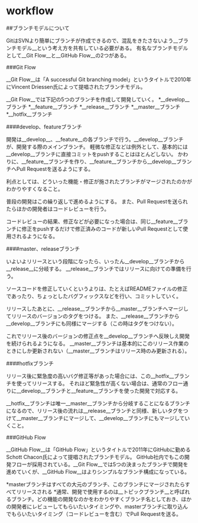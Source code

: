 workflow
========

##ブランチモデルについて

GitはSVNより簡単にブランチが作成できるので、混乱をきたさないよう__ブランチモデル__という考え方を共有している必要がある。
有名なブランチモデルとして__Git Flow__と__GitHub Flow__の2つがある。

###Git Flow

__Git Flow__は「A successful Git branching model」というタイトルで2010年にVincent Driessen氏によって提唱されたブランチモデル。

__Git Flow__では下記の5つのブランチを作成して開発していく。
*__develop__ブランチ
*__feature__ブランチ
*__release__ブランチ
*__master__ブランチ
*__hotfix__ブランチ

####develop、featureブランチ

開発は__develop__、__feature__の各ブランチで行う。__develop__ブランチが、開発する際のメインブランチ。
軽微な修正などは例外として、基本的には__develop__ブランチに直接コミットをpushすることはほとんどしない。
かわりに、__feature__ブランチを作り、__feature__ブランチから__develop__ブランチへPull Requestを送るようにする。

利点としては、どういった機能・修正が施されたブランチがマージされたのかがわかりやすくなること。

普段の開発はこの繰り返しで進めるようにする。
また、Pull Requestを送られたらほかの開発者はコードレビューを行う。

コードレビューの結果、修正などが必要になった場合は、同じ__feature__ブランチに修正をpushするだけで修正済みのコードが新しいPull Requestとして使用されるようになる。

####master、releaseブランチ

いよいよリリースという段階になったら、いったん__develop__ブランチから__release__に分岐する。
__release__ブランチではリリースに向けての準備を行う。

ソースコードを修正していくというよりは、たとえばREADMEファイルの修正であったり、ちょっとしたバグフィックスなどを行い、コミットしていく。

リリースしたあとに、__release__ブランチから__master__ブランチへマージしてリリースのバージョンのタグをつける。
また、__release__ブランチから__develop__ブランチにも同様にマージする（この時はタグをつけない）。

これでリリース後のバージョンの修正点を__develop__ブランチへ反映しえ開発を続けられるようになる。
__master__ブランチは基本的にこのリリース作業のときにしか更新されない（__master__ブランチはリリース時のみ更新される）。

####hotfixブランチ

リリース後に緊急度の高いバグ修正等があった場合には、この__hotfix__ブランチを使ってリリースする。
それほど緊急性が高くない場合は、通常のフロー通りに__develop__ブランチと__feature__ブランチを使った開発で対応する。

__hotfix__ブランチは唯一__master__ブランチから分岐することになるブランチになるので、リリース後の流れは__release__ブランチと同様、新しいタグをつけて__master__ブランチにマージして、__develop__ブランチにもマージしていくこと。

###GitHub Flow

__GitHub Flow__は「GitHub Flow」というタイトルで2011年にGitHubに勤めるSchott Chacon氏によって提唱されたブランチモデル。
GitHub社内でもこの開発フローが採用されている。__Git Flow__では5つの決まったブランチで開発を進めていくが、__GitHub Flow__はよりシンプルなブランチ構成になっている。

*masterブランチはすべての大元のブランチ、このブランチにマージされたらすべてリリースされる
*通常、開発で使用するのは__トピックブランチ__と呼ばれるブランチ。どの機能の開発なのかをわかりやすくブランチ名としておき、ほかの開発者にレビューしてもらいたいタイミングや、masterブランチに取り込んでもらいたいタイミング（コードレビューを含む）でPull Requestを送る。

